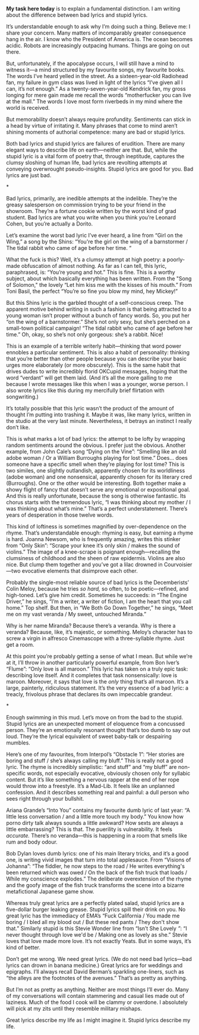 **My task here today** is to explain a fundamental distinction. I am writing about the difference between bad lyrics and stupid lyrics.

It’s understandable enough to ask why I’m doing such a thing. Believe me: I share your concern. Many matters of incomparably greater consequence hang in the air. I know who the President of America is. The ocean becomes acidic. Robots are increasingly outpacing humans. Things are going on out there.

But, unfortunately, if the apocalypse occurs, I will still have a mind to witness it—a mind structured by my favourite songs, my favourite books. The words I’ve heard yelled in the street. As a sixteen-year-old Radiohead fan, my failure in gym class was lived in light of the lyrics “I’ve given all I can, it’s not enough.” As a twenty-seven-year-old Kendrick fan, my gross longing for mere gain made me recall the words “motherfucker you can live at the mall.” The words I love most form riverbeds in my mind where the world is received.

But memorability doesn’t always require profundity. Sentiments can stick in a head by virtue of irritating it. Many phrases that come to mind aren’t shining moments of authorial competence: many are bad or stupid lyrics.

Both bad lyrics and stupid lyrics are failures of erudition. There are many elegant ways to describe life on earth—neither are that. But, while the stupid lyric is a vital form of poetry that, through ineptitude, captures the clumsy sloshing of human life, bad lyrics are revolting attempts at conveying overwrought pseudo-insights. Stupid lyrics are good for you. Bad lyrics are just bad.

\*

Bad lyrics, primarily, are inedible attempts at the indelible. They’re the greasy salesperson on commission trying to be your friend in the showroom. They’re a fortune cookie written by the worst kind of grad student. Bad lyrics are what you write when you think you’re Leonard Cohen, but you’re actually a Dorito.

Let’s examine the worst bad lyric I’ve ever heard, a line from “Girl on the Wing,” a song by the Shins: “You're the girl on the wing of a barnstormer / The tidal rabbit who came of age before her time. “

What the fuck is this? Well, it’s a clumsy attempt at high poetry: a poorly-made obfuscation of almost nothing. As far as I can tell, this lyric, paraphrased, is: “You’re young and hot.” This is fine. This is a worthy subject, about which basically everything has been written. From the "Song of Solomon," the lovely “Let him kiss me with the kisses of his mouth.” From Toni Basil, the perfect “You’re so fine you blow my mind, hey Mickey!”

But this Shins lyric is the garbled thought of a self-conscious creep. The apparent motive behind writing in such a fashion is that being attracted to a young woman isn’t proper without a bunch of fancy words. So, you put her “on the wing of a barnstormer.” She’s not only sexy, but she’s perched on a small-town political campaign! “The tidal rabbit who came of age before her time.” Oh, okay, so she’s not only gorgeous: she’s a rabbit. Nice!

This is an example of a terrible writerly habit—thinking that word power ennobles a particular sentiment. This is also a habit of personality: thinking that you’re better than other people because you can describe your basic urges more elaborately (or more obscurely). This is the same habit that drives dudes to write incredibly florid OKCupid messages, hoping that the word “verdant” will get them laid. (And it’s all the more galling to me because I wrote messages like this when I was a younger, worse person. I also wrote lyrics like this during my mercifully brief flirtation with songwriting.)

It’s totally possible that this lyric wasn’t the product of the amount of thought I’m putting into trashing it. Maybe it was, like many lyrics, written in the studio at the very last minute. Nevertheless, it betrays an instinct I really don’t like.

This is what marks a lot of bad lyrics: the attempt to be lofty by wrapping random sentiments around the obvious. I prefer just the obvious. Another example, from John Cale’s song “Dying on the Vine”: “Smelling like an old adobe woman / Or a William Burroughs playing for lost time.” Does… does someone have a specific smell when they’re playing for lost time? This is two similes, one slightly outlandish, apparently chosen for its worldliness (adobe woman) and one nonsensical, apparently chosen for its literary cred (Burroughs). One or the other would be interesting. Both together make a showy flight of fancy that doesn’t serve any emotional or expositional goal. And this is really unfortunate, because the song is otherwise fantastic. Its chorus starts with the tremendous lyric, “I was thinking about my mother / I was thinking about what’s mine.” That’s a perfect understatement. There’s years of desperation in those twelve words.

This kind of loftiness is sometimes magnified by over-dependence on the rhyme. That’s understandable enough: rhyming is easy, but earning a rhyme is hard. Joanna Newsom, who is frequently amazing, writes this stinker from “Only Skin”: “Scrape your knee it’s only skin / makes the sound of violins.” The image of a knee-scrape is poignant enough—recalling the clumsiness of childhood and the sheen of raw epidermis. Violins are also nice. But clump them together and you’ve got a lilac drowned in Courvoisier—two evocative elements that disimprove each other.

Probably the single-most reliable source of bad lyrics is the Decemberists’ Colin Meloy, because he tries _so hard,_ so often, to be poetic—refined, and high-toned. Let’s give him credit. Sometimes he succeeds: in “The Engine Driver,” he sings, “I’m a writer, a writer of fiction, I am the heart that you call home.” Top shelf. But then, in “We Both Go Down Together,” he sings, “Meet me on my vast veranda / My sweet, untouched Miranda.”

Why is her name Miranda? Because there’s a veranda. Why is there a veranda? Because, like, it’s majestic, or something. Meloy’s character has to screw a virgin in alfresco Cinemascope with a three-syllable rhyme. Just get a room.

At this point you’re probably getting a sense of what I mean. But while we’re at it, I’ll throw in another particularly powerful example, from Bon Iver’s “Flume”: “Only love is all maroon.” This lyric has taken on a truly epic task: describing love itself. And it completes that task nonsensically: love is maroon. Moreover, it says that love is the _only_ thing that’s all maroon. It’s a large, painterly, ridiculous statement. It’s the very essence of a bad lyric: a treacly, frivolous phrase that declares its own impeccable grandeur.

\*

Enough swimming in this mud. Let’s move on from the bad to the stupid. Stupid lyrics are an unexpected moment of eloquence from a concussed person. They’re an emotionally resonant thought that’s too dumb to say out loud. They’re the lyrical equivalent of sweet baby-talk or despairing mumbles.

Here’s one of my favourites, from Interpol’s “Obstacle 1”: “Her stories are boring and stuff / she’s always calling my bluff.” This is really not a good lyric. The rhyme is incredibly simplistic: “and stuff” and “my bluff” are non-specific words, not especially evocative, obviously chosen only for syllabic content. But it’s like something a nervous rapper at the end of her rope would throw into a freestyle. It’s a Mad-Lib. It feels like an unplanned confession. And it describes something real and painful: a dull person who sees right through your bullshit.

Ariana Grande’s “Into You” contains my favourite dumb lyric of last year: “A little less conversation / and a little more touch my body.” You know how porno dirty talk always sounds a little awkward? How sexts are always a little embarrassing? This is that. The puerility is vulnerability. It feels _accurate._ There’s no veranda—this is happening in a room that smells like rum and body odour.

Bob Dylan loves dumb lyrics: one of his main literary tricks, and it’s a good one, is writing vivid images that turn into total applesauce. From “Visions of Johanna”: “The fiddler, he now steps to the road / He writes everything's been returned which was owed / On the back of the fish truck that loads / While my conscience explodes.” The deliberate overextension of the rhyme and the goofy image of the fish truck transforms the scene into a bizarre metafictional Japanese game show.

Whereas truly great lyrics are a perfectly plated salad, stupid lyrics are a five-dollar burger leaking grease. Stupid lyrics spill their drink on you. No great lyric has the immediacy of EMA’s “Fuck California / You made me boring / I bled all my blood out / But these red pants / They don't show that.” Similarly stupid is this Stevie Wonder line from “Isn’t She Lovely _”_: “I never thought through love we'd be / Making one as lovely as she.” Stevie loves that love made more love. It’s not exactly Yeats. But in some ways, it’s kind of better.

Don’t get me wrong. We need great lyrics. (We do not need bad lyrics—bad lyrics can drown in banana medicine.) Great lyrics are for weddings and epigraphs. I’ll always recall David Berman’s sparkling one-liners, such as “the alleys are the footnotes of the avenues.” That’s as pretty as anything.

But I’m not as pretty as anything. Neither are most things I’ll ever do. Many of my conversations will contain stammering and casual lies made out of laziness. Much of the food I cook will be clammy or overdone. I absolutely will pick at my zits until they resemble military mishaps.

Great lyrics describe my life as I might imagine it. Stupid lyrics describe my life.